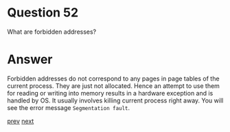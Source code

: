 
# Question 52


What are forbidden addresses?


# Answer



Forbidden addresses do not correspond to any pages in page tables of the 
current process. They are just not allocated. Hence an attempt to use them
for reading or writing into memory results in a hardware exception and is 
handled by OS. It usually involves killing current process right away. You
will see the error message `Segmentation fault`.


[prev](51.md) [next](53.md)
